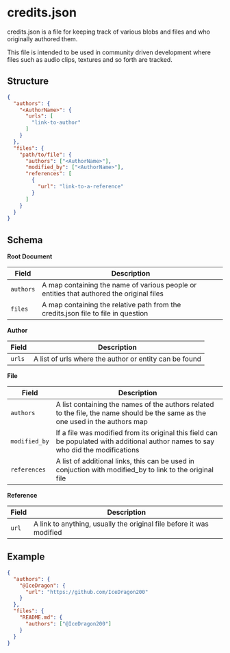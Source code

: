 # credits.json

credits.json is a file for keeping track of various blobs and files and who originally authored them.

This file is intended to be used in community driven development where files such as audio clips, textures and so forth are tracked.

## Structure

```json
{
  "authors": {
    "<AuthorName>": {
      "urls": [
        "link-to-author"
      ]
    }
  },
  "files": {
    "path/to/file": {
      "authors": ["<AuthorName>"],
      "modified_by": ["<AuthorName>"],
      "references": [
        {
          "url": "link-to-a-reference"
        }
      ]
    }
  }
}
```

## Schema

__Root Document__

| Field | Description | 
| ----- | ----------- |
| `authors` | A map containing the name of various people or entities that authored the original files |
| `files` | A map containing the relative path from the credits.json file to file in question |

__Author__

| Field | Description |
| ----- | ----------- |
| `urls` | A list of urls where the author or entity can be found |

__File__

| Field | Description |
| ----- | ----------- |
| `authors` | A list containing the names of the authors related to the file, the name should be the same as the one used in the authors map |
| `modified_by` | If a file was modified from its original this field can be populated with additional author names to say who did the modifications |
| `references` | A list of additional links, this can be used in conjuction with modified_by to link to the original file |

__Reference__

| Field | Description |
| ----- | ----------- |
| `url` | A link to anything, usually the original file before it was modified |

## Example

```json
{
  "authors": {
    "@IceDragon": {
      "url": "https://github.com/IceDragon200"
    }
  },
  "files": {
    "README.md": {
      "authors": ["@IceDragon200"]
    }
  }
}
```
